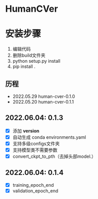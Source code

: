 # HumanCVer

# 安装步骤
1. 编辑代码
2. 删除build文件夹
3. python setup.py install 
4. pip install .

## 历程
* 2022.05.29 human-cver-0.1.0
* 2022.05.20 human-cver-0.1.1

## 2022.06.04: 0.1.3
* [x] 添加 __version__
* [x] 自动生成 conda environments.yaml
* [x] 支持多级configs文件夹
* [x] 支持模型类不需要参数
* [x] convert_ckpt_to_pth（去掉头部model.）

## 2022.06.04: 0.1.4
* [x] training_epoch_end
* [x] validation_epoch_end